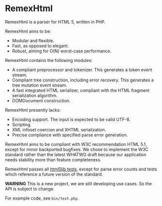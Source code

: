 RemexHtml
=========

RemexHtml is a parser for HTML 5, written in PHP.

RemexHtml aims to be:

- Modular and flexible.
- Fast, as opposed to elegant.
- Robust, aiming for O(N) worst-case performance.

RemexHtml contains the following modules:

- A compliant preprocessor and tokenizer. This generates a token event stream.
- Compliant tree construction, including error recovery. This generates a tree
  mutation event stream.
- A fast integrated HTML serializer, compliant with the HTML fragment
  serialization algorithm.
- DOMDocument construction.

RemexHtml presently lacks:

- Encoding support. The input is expected to be valid UTF-8.
- Scripting.
- XML infoset coercion and XHTML serialization.
- Precise compliance with specified parse error generation.

RemexHtml aims to be compliant with W3C recommendation HTML 5.1, except for
minor backported bugfixes. We chose to implement the W3C standard rather than
the latest WHATWG draft because our application needs stability more than
feature completeness.

RemexHtml passes all [html5lib tests](https://github.com/html5lib/html5lib-tests),
except for parse error counts and tests which reference a future version of the
standard.

**WARNING** This is a new project, we are still developing use cases. So the API
is subject to change.

For example code, see `bin/test.php`.

